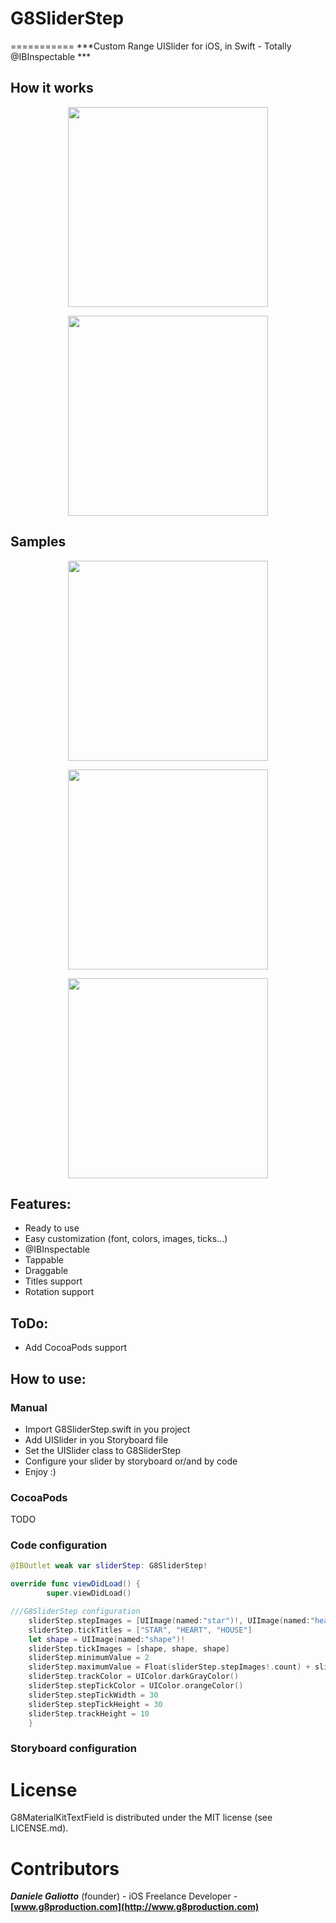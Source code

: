 # G8SliderStep
===========
***Custom Range UISlider for iOS, in Swift - Totally @IBInspectable ***


How it works
-----
<p align="center">
<img style="-webkit-user-select: none;" src="https://github.com/gali8/G8SliderStep/raw/master/Images/G8SliderStep.gif" width="320px">
</p>
<p align="center">
<img style="-webkit-user-select: none;" src="https://github.com/gali8/G8SliderStep/raw/master/Images/Sample0.png" width="320px">
</p>

Samples
-----
<p align="center">
<img style="-webkit-user-select: none;" src="https://github.com/gali8/G8SliderStep/raw/master/Images/Sample1.png" width="320px">
</p>
<p align="center">
<img style="-webkit-user-select: none;" src="https://github.com/gali8/G8SliderStep/raw/master/Images/Sample2.png" width="320px">
</p>
<p align="center">
<img style="-webkit-user-select: none;" src="https://github.com/gali8/G8SliderStep/raw/master/Images/Sample3.png" width="320px">
</p>







Features:
-----
- Ready to use
- Easy customization (font, colors, images, ticks...)
- @IBInspectable
- Tappable
- Draggable
- Titles support
- Rotation support

ToDo:
-----
- Add CocoaPods support

How to use:
-----
### Manual
- Import G8SliderStep.swift in you project
- Add UISlider in you Storyboard file
- Set the UISlider class to G8SliderStep
- Configure your slider by storyboard or/and by code 
- Enjoy :)

### CocoaPods
TODO


### Code configuration
```swift
@IBOutlet weak var sliderStep: G8SliderStep!

override func viewDidLoad() {
        super.viewDidLoad()

///G8SliderStep configuration
	sliderStep.stepImages = [UIImage(named:"star")!, UIImage(named:"heart")!, UIImage(named:"house")!]
	sliderStep.tickTitles = ["STAR", "HEART", "HOUSE"]
	let shape = UIImage(named:"shape")!
    sliderStep.tickImages = [shape, shape, shape]
    sliderStep.minimumValue = 2
    sliderStep.maximumValue = Float(sliderStep.stepImages!.count) + sliderStep.minimumValue - 1.0
    sliderStep.trackColor = UIColor.darkGrayColor()
    sliderStep.stepTickColor = UIColor.orangeColor()
    sliderStep.stepTickWidth = 30
    sliderStep.stepTickHeight = 30
    sliderStep.trackHeight = 10
    }
```

### Storyboard configuration



License
=================
G8MaterialKitTextField is distributed under the MIT
license (see LICENSE.md).

Contributors
=================
***Daniele Galiotto*** (founder) - iOS Freelance Developer -
**[www.g8production.com](http://www.g8production.com)**

